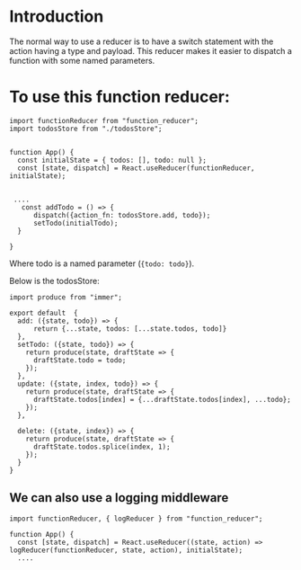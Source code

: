 # Introduction
The normal way to use a reducer is to have a switch statement with the action having a type and payload.  This
reducer makes it easier to dispatch a function with some named parameters.

# To use this function reducer:
```
import functionReducer from "function_reducer";
import todosStore from "./todosStore";


function App() {
  const initialState = { todos: [], todo: null };
  const [state, dispatch] = React.useReducer(functionReducer, initialState);


 ....
   const addTodo = () => {
      dispatch({action_fn: todosStore.add, todo});
      setTodo(initialTodo);
  }

}
```
Where todo is a named parameter (`{todo: todo}`).

Below is the todosStore:
```
import produce from "immer";

export default  {
  add: ({state, todo}) => {
      return {...state, todos: [...state.todos, todo]}
  },
  setTodo: ({state, todo}) => {
    return produce(state, draftState => {
      draftState.todo = todo;
    });
  },
  update: ({state, index, todo}) => {
    return produce(state, draftState => {
      draftState.todos[index] = {...draftState.todos[index], ...todo};
    });
  },

  delete: ({state, index}) => {
    return produce(state, draftState => {
      draftState.todos.splice(index, 1);
    });
  }
}
```

## We can also use a logging middleware
```
import functionReducer, { logReducer } from "function_reducer";

function App() {
  const [state, dispatch] = React.useReducer((state, action) => logReducer(functionReducer, state, action), initialState);
  ....

```